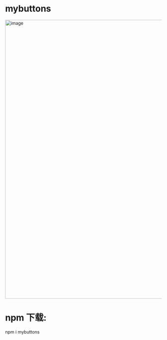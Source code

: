 # mybuttons
<img width="895" alt="image" src="https://user-images.githubusercontent.com/33475973/159418152-45b4cbb3-ae8f-4d5d-a93b-7de9433c7e97.png">

# npm 下载:
npm i mybuttons
